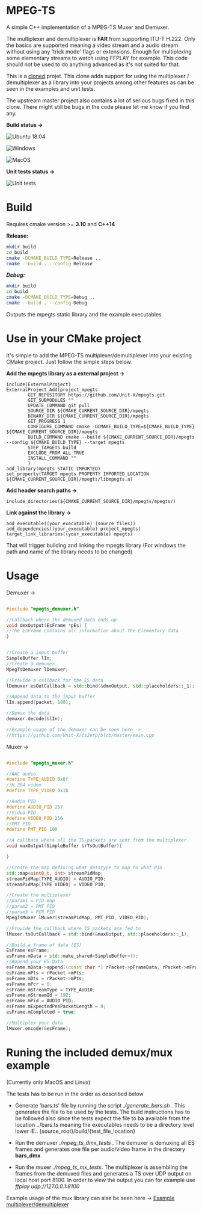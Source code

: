 # MPEG-TS


A simple C++ implementation of a MPEG-TS Muxer and Demuxer.

The multiplexer and demultiplexer is **FAR** from supporting ITU-T H.222. Only the basics are supported meaning a video stream and a audio stream without using any 'trick mode' flags or extensions. Enough for multiplexing some elementary streams to watch using FFPLAY for example. This code should not be used to do anything advanced as it's not suited for that.

This is a [cloned](https://github.com/akanchi/mpegts) projet. This clone adds support for using the multiplexer / demultiplexer as a library into your projects among other features as can be seen in the examples and unit tests.

The upstream master project also contains a lot of serious bugs fixed in this clone. There might still be bugs in the code please let me know if you find any.


**Build status ->**

![Ubuntu 18.04](https://github.com/Unit-X/mpegts/workflows/Ubuntu%2018.04/badge.svg)

![Windows](https://github.com/Unit-X/mpegts/workflows/Windows/badge.svg)

![MacOS](https://github.com/Unit-X/mpegts/workflows/MacOS/badge.svg)

**Unit tests status ->**

![Unit tests](https://github.com/Unit-X/mpegts/workflows/Unit%20tests/badge.svg)


# Build

Requires cmake version >= **3.10** and **C++14**

**Release:**

```sh
mkdir build
cd build
cmake -DCMAKE_BUILD_TYPE=Release ..
cmake --build . --config Release
```

***Debug:***

```sh
mkdir build
cd build
cmake -DCMAKE_BUILD_TYPE=Debug ..
cmake --build . --config Debug
```

Outputs the mpegts static library and the example executables 

# Use in your CMake project

It's simple to add the MPEG-TS multiplexer/demultiplexer into your existing CMake project. Just follow the simple steps below.

**Add the mpegts library as a external project ->**

```
include(ExternalProject)
ExternalProject_Add(project_mpegts
        GIT_REPOSITORY https://github.com/Unit-X/mpegts.git
        GIT_SUBMODULES ""
        UPDATE_COMMAND git pull
        SOURCE_DIR ${CMAKE_CURRENT_SOURCE_DIR}/mpegts
        BINARY_DIR ${CMAKE_CURRENT_SOURCE_DIR}/mpegts
        GIT_PROGRESS 1
        CONFIGURE_COMMAND cmake -DCMAKE_BUILD_TYPE=${CMAKE_BUILD_TYPE} ${CMAKE_CURRENT_SOURCE_DIR}/mpegts
        BUILD_COMMAND cmake --build ${CMAKE_CURRENT_SOURCE_DIR}/mpegts --config ${CMAKE_BUILD_TYPE} --target mpegts
        STEP_TARGETS build
        EXCLUDE_FROM_ALL TRUE
        INSTALL_COMMAND ""
        )
add_library(mpegts STATIC IMPORTED)
set_property(TARGET mpegts PROPERTY IMPORTED_LOCATION ${CMAKE_CURRENT_SOURCE_DIR}/mpegts/libmpegts.a)
```

**Add header search paths ->**

```
include_directories(${CMAKE_CURRENT_SOURCE_DIR}/mpegts/mpegts/)
```

**Link against the library ->**

```
add_executable((your_executable) (source_files))
add_dependencies((your_executable) project_mpegts)
target_link_libraries((your_executable) mpegts)
```


That will trigger building and linking the mpegts library
(For windows the path and name of the library needs to be changed)


# Usage

Demuxer ->

```cpp

#include "mpegts_demuxer.h"

//Callback where the demuxed data ends up
void dmxOutput(EsFrame *pEs) {
//The EsFrame contains all information about the Elementary data
}


//Create a input buffer
SimpleBuffer lIn;
//Create a demuxer
MpegTsDemuxer lDemuxer;

//Provide a callback for the ES data
lDemuxer.esOutCallback = std::bind(&dmxOutput, std::placeholders::_1);

//Append data to the input buffer 
lIn.append(packet, 188);

//Demux the data
demuxer.decode(&lIn);

//Example usage of the demuxer can be seen here ->
//https://github.com/Unit-X/ts2efp/blob/master/main.cpp


```

Muxer ->
 
```cpp

#include "mpegts_muxer.h"

//AAC audio
#define TYPE_AUDIO 0x0f
//H.264 video
#define TYPE_VIDEO 0x1b

//Audio PID
#define AUDIO_PID 257
//Video PID
#define VIDEO_PID 256
//PMT PID
#define PMT_PID 100

//A callback where all the TS-packets are sent from the multiplexer
void muxOutput(SimpleBuffer &rTsOutBuffer){

}

//Create the map defining what datatype to map to what PID
std::map<uint8_t, int> streamPidMap;
streamPidMap[TYPE_AUDIO] = AUDIO_PID;
streamPidMap[TYPE_VIDEO] = VIDEO_PID;

//Create the multiplexer
//param1 = PID map
//param2 = PMT PID 
//param3 = PCR PID
MpegTsMuxer lMuxer(streamPidMap, PMT_PID, VIDEO_PID);

//Provide the callback where TS packets are fed to
lMuxer.tsOutCallback = std::bind(&muxOutput, std::placeholders::_1);

//Build a frame of data (ES)
EsFrame esFrame;
esFrame.mData = std::make_shared<SimpleBuffer>();
//Append your ES-Data
esFrame.mData->append((const char *) rPacket->pFrameData, rPacket->mFrameSize);
esFrame.mPts = rPacket->mPts;
esFrame.mDts = rPacket->mPts;
esFrame.mPcr = 0;
esFrame.mStreamType = TYPE_AUDIO;
esFrame.mStreamId = 192;
esFrame.mPid = AUDIO_PID;
esFrame.mExpectedPesPacketLength = 0;
esFrame.mCompleted = true;

//Multiplex your data
lMuxer.encode(&esFrame);

```

# Runing the included demux/mux example

(Currently only MacOS and Linux)

The tests has to be run in the order as described below

* Generate 'bars.ts' file by running the script *./generate_bars.sh* . This generates the file to be used by the tests. The build instructions has to be followed also since the tests expect the file to ba available from the location ../bars.ts meaning the executables needs to be a directory level lower IE.. {source_root}/build/{test_file_location}

* Run the demuxer *./mpeg_ts_dmx_tests* . The demuxer is demuxing all ES frames and generates one file per audio/video frame in the directory **bars_dmx**

* Run the muxer *./mpeg_ts_mx_tests*. The multiplexer is assembling the frames from the demuxed files and generates a TS over UDP output on local host port 8100. In order to view the output you can for example use *ffplay udp://127.0.0.1:8100*



   

Example usage of the mux library can alse be seen here -> [Example multiplexer/demultiplexer](https://github.com/Unit-X/ts2efp)

